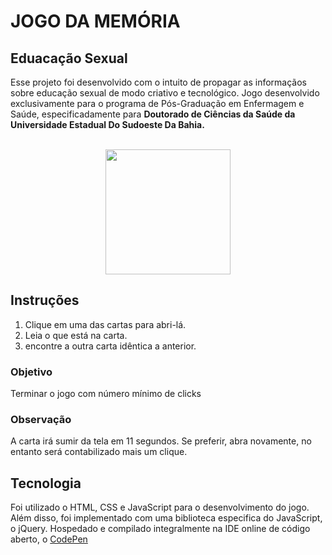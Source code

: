 <h1> JOGO DA MEMÓRIA </h1> 
<h2> Eduacação Sexual </h2>
<p> Esse projeto foi desenvolvido com o intuito de propagar as informaçãos sobre educação sexual de modo criativo e tecnológico. 
  Jogo desenvolvido exclusivamente para o programa de Pós-Graduação em Enfermagem e Saúde, especificadamente para <strong> Doutorado de Ciências da Saúde da Universidade Estadual Do Sudoeste Da Bahia.</strong> </p>
<div align="center">
  <div style="display: inline_block"><br>
  <img align="center" height="200" width="200" src="https://i.pinimg.com/originals/74/a7/3a/74a73a5eae784e53143ed440531e54c2.jpg">
</div>

<div align="left">
<h2> Instruções </h2>
<ol>
  <li>Clique em uma das cartas para abri-lá. </li>
  <li>Leia o que está na carta. </li>
  <li>encontre a outra carta idêntica a anterior.</li>
</ol> 
  <h3> Objetivo </h3>
  <p> Terminar o jogo com número mínimo de clicks </p> 
  <h3> <strong> Observação </strong> </h3>
  <p>A carta irá sumir da tela em 11 segundos. Se preferir, abra novamente, no entanto será contabilizado mais um clique. </p>

  
  <h2> Tecnologia </h2> 
  <p> Foi utilizado o HTML, CSS e JavaScript para o desenvolvimento do jogo. Além disso, foi implementado com uma biblioteca especifica do JavaScript, o jQuery. Hospedado e compilado integralmente na IDE online de código aberto, o <a href=" https://codepen.io/ellen2121/full/KKemWPz">CodePen</a> </p>
</div>

